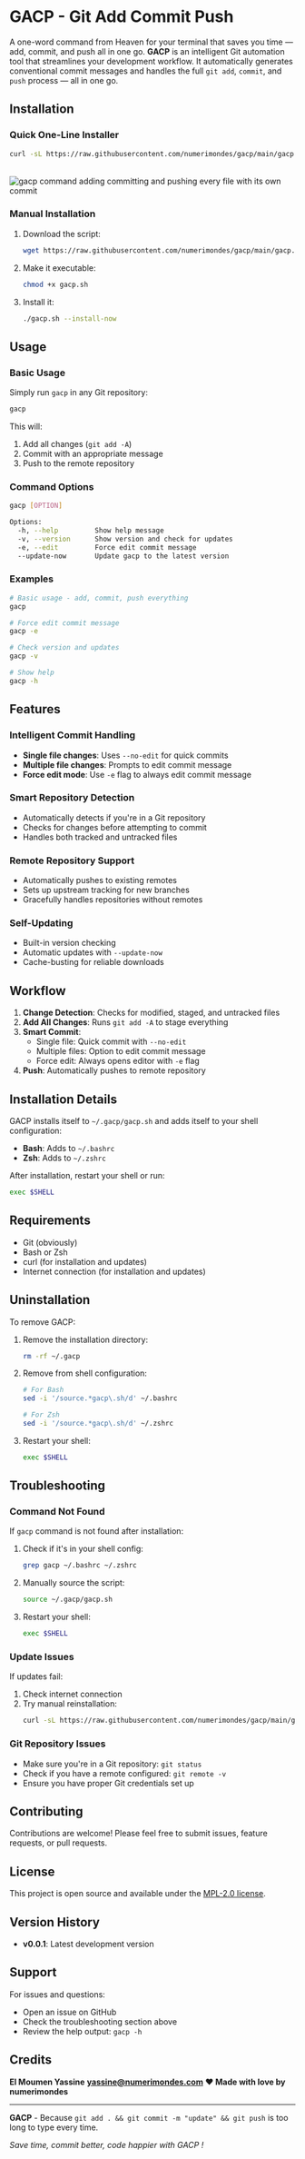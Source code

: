 # GACP - Git Add Commit Push

A one-word command from Heaven for your terminal that saves you time — add, commit, and push all in one go. **GACP** is an intelligent Git automation tool that streamlines your development workflow. It automatically generates conventional commit messages and handles the full `git add`, `commit`, and `push` process — all in one go.

## Installation

### Quick One-Line Installer

```bash
curl -sL https://raw.githubusercontent.com/numerimondes/gacp/main/gacp.sh -o gacp.sh && chmod +x gacp.sh && ./gacp.sh --install-now
```

<br>

<img src="art/og_image_gacp.png" alt="gacp command adding committing and pushing every file with its own commit">


### Manual Installation

1. Download the script:
   ```bash
   wget https://raw.githubusercontent.com/numerimondes/gacp/main/gacp.sh
   ```

2. Make it executable:
   ```bash
   chmod +x gacp.sh
   ```

3. Install it:
   ```bash
   ./gacp.sh --install-now
   ```

## Usage

### Basic Usage

Simply run `gacp` in any Git repository:

```bash
gacp
```

This will:
1. Add all changes (`git add -A`)
2. Commit with an appropriate message
3. Push to the remote repository

### Command Options

```bash
gacp [OPTION]

Options:
  -h, --help         Show help message
  -v, --version      Show version and check for updates
  -e, --edit         Force edit commit message
  --update-now       Update gacp to the latest version
```

### Examples

```bash
# Basic usage - add, commit, push everything
gacp

# Force edit commit message
gacp -e

# Check version and updates
gacp -v

# Show help
gacp -h
```

## Features

### Intelligent Commit Handling

- **Single file changes**: Uses `--no-edit` for quick commits
- **Multiple file changes**: Prompts to edit commit message
- **Force edit mode**: Use `-e` flag to always edit commit message

### Smart Repository Detection

- Automatically detects if you're in a Git repository
- Checks for changes before attempting to commit
- Handles both tracked and untracked files

### Remote Repository Support

- Automatically pushes to existing remotes
- Sets up upstream tracking for new branches
- Gracefully handles repositories without remotes

### Self-Updating

- Built-in version checking
- Automatic updates with `--update-now`
- Cache-busting for reliable downloads

## Workflow

1. **Change Detection**: Checks for modified, staged, and untracked files
2. **Add All Changes**: Runs `git add -A` to stage everything
3. **Smart Commit**: 
   - Single file: Quick commit with `--no-edit`
   - Multiple files: Option to edit commit message
   - Force edit: Always opens editor with `-e` flag
4. **Push**: Automatically pushes to remote repository

## Installation Details

GACP installs itself to `~/.gacp/gacp.sh` and adds itself to your shell configuration:

- **Bash**: Adds to `~/.bashrc`
- **Zsh**: Adds to `~/.zshrc`

After installation, restart your shell or run:
```bash
exec $SHELL
```

## Requirements

- Git (obviously)
- Bash or Zsh
- curl (for installation and updates)
- Internet connection (for installation and updates)

## Uninstallation

To remove GACP:

1. Remove the installation directory:
   ```bash
   rm -rf ~/.gacp
   ```

2. Remove from shell configuration:
   ```bash
   # For Bash
   sed -i '/source.*gacp\.sh/d' ~/.bashrc
   
   # For Zsh
   sed -i '/source.*gacp\.sh/d' ~/.zshrc
   ```

3. Restart your shell:
   ```bash
   exec $SHELL
   ```

## Troubleshooting

### Command Not Found

If `gacp` command is not found after installation:

1. Check if it's in your shell config:
   ```bash
   grep gacp ~/.bashrc ~/.zshrc
   ```

2. Manually source the script:
   ```bash
   source ~/.gacp/gacp.sh
   ```

3. Restart your shell:
   ```bash
   exec $SHELL
   ```

### Update Issues

If updates fail:

1. Check internet connection
2. Try manual reinstallation:
   ```bash
   curl -sL https://raw.githubusercontent.com/numerimondes/gacp/main/gacp.sh -o gacp.sh && chmod +x gacp.sh && ./gacp.sh --install-now
   ```

### Git Repository Issues

- Make sure you're in a Git repository: `git status`
- Check if you have a remote configured: `git remote -v`
- Ensure you have proper Git credentials set up

## Contributing

Contributions are welcome! Please feel free to submit issues, feature requests, or pull requests.

## License

This project is open source and available under the [MPL-2.0 license](LICENSE).

## Version History

- **v0.0.1**: Latest development version

## Support

For issues and questions:
- Open an issue on GitHub
- Check the troubleshooting section above
- Review the help output: `gacp -h`

## Credits

**El Moumen Yassine**
**yassine@numerimondes.com**
**❤️ Made with love by numerimondes**


---

**GACP** - Because `git add . && git commit -m "update" && git push` is too long to type every time.

*Save time, commit better, code happier with GACP !*
